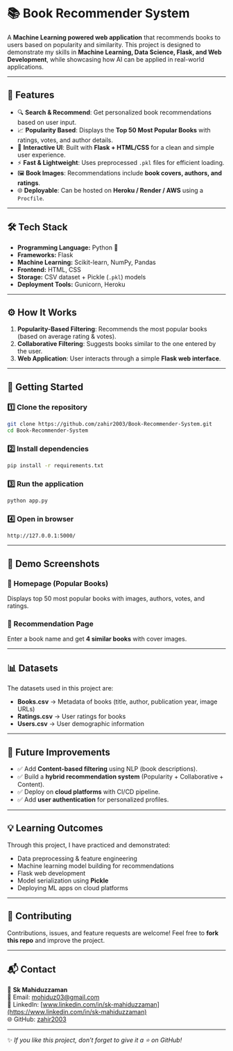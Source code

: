 
# 📚 Book Recommender System

A **Machine Learning powered web application** that recommends books to users based on popularity and similarity.
This project is designed to demonstrate my skills in **Machine Learning, Data Science, Flask, and Web Development**, while showcasing how AI can be applied in real-world applications.

---

## 🚀 Features

* 🔍 **Search & Recommend**: Get personalized book recommendations based on user input.
* 📈 **Popularity Based**: Displays the **Top 50 Most Popular Books** with ratings, votes, and author details.
* 🎨 **Interactive UI**: Built with **Flask + HTML/CSS** for a clean and simple user experience.
* ⚡ **Fast & Lightweight**: Uses preprocessed `.pkl` files for efficient loading.
* 🖼️ **Book Images**: Recommendations include **book covers, authors, and ratings**.
* 🌐 **Deployable**: Can be hosted on **Heroku / Render / AWS** using a `Procfile`.

---

## 🛠️ Tech Stack

* **Programming Language:** Python 🐍
* **Frameworks:** Flask
* **Machine Learning:** Scikit-learn, NumPy, Pandas
* **Frontend:** HTML, CSS
* **Storage:** CSV dataset + Pickle (`.pkl`) models
* **Deployment Tools:** Gunicorn, Heroku

---


## ⚙️ How It Works

1. **Popularity-Based Filtering**: Recommends the most popular books (based on average rating & votes).
2. **Collaborative Filtering**: Suggests books similar to the one entered by the user.
3. **Web Application**: User interacts through a simple **Flask web interface**.

---

## 🚀 Getting Started

### 1️⃣ Clone the repository

```bash
git clone https://github.com/zahir2003/Book-Recommender-System.git
cd Book-Recommender-System
```

### 2️⃣ Install dependencies

```bash
pip install -r requirements.txt
```

### 3️⃣ Run the application

```bash
python app.py
```

### 4️⃣ Open in browser

```
http://127.0.0.1:5000/
```

---

## 🌟 Demo Screenshots

### 🔹 Homepage (Popular Books)

Displays top 50 most popular books with images, authors, votes, and ratings.

### 🔹 Recommendation Page

Enter a book name and get **4 similar books** with cover images.

---

## 📊 Datasets

The datasets used in this project are:

* **Books.csv** → Metadata of books (title, author, publication year, image URLs)
* **Ratings.csv** → User ratings for books
* **Users.csv** → User demographic information

---

## 🎯 Future Improvements

* ✅ Add **Content-based filtering** using NLP (book descriptions).
* ✅ Build a **hybrid recommendation system** (Popularity + Collaborative + Content).
* ✅ Deploy on **cloud platforms** with CI/CD pipeline.
* ✅ Add **user authentication** for personalized profiles.

---

## 💡 Learning Outcomes

Through this project, I have practiced and demonstrated:

* Data preprocessing & feature engineering
* Machine learning model building for recommendations
* Flask web development
* Model serialization using **Pickle**
* Deploying ML apps on cloud platforms

---

## 🤝 Contributing

Contributions, issues, and feature requests are welcome!
Feel free to **fork this repo** and improve the project.

---

## 📬 Contact  
👤 **Sk Mahiduzzaman**  
📧 Email: [mohiduz03@gmail.com](mailto:mohiduz03@gmail.com)  
💼 LinkedIn: [www.linkedin.com/in/sk-mahiduzzaman](https://www.linkedin.com/in/sk-mahiduzzaman)  
🌐 GitHub: [zahir2003](https://github.com/zahir2003)  


---

✨ *If you like this project, don’t forget to give it a ⭐ on GitHub!*
